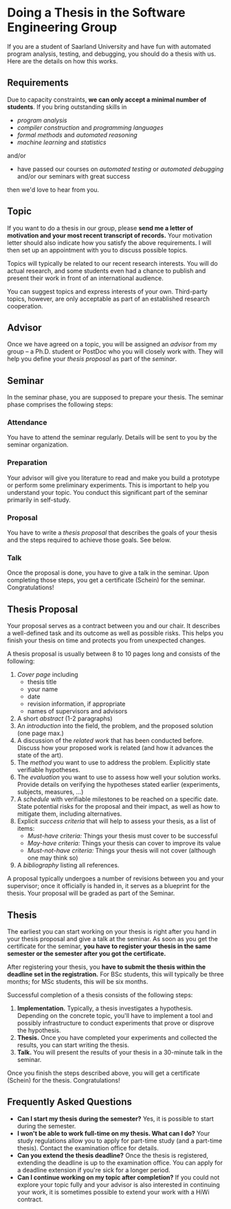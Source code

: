 # Doing a Thesis in the Software Engineering Group

If you are a student of Saarland University and have fun with automated program analysis, testing, and debugging, you should do a thesis with us.  Here are the details on how this works.

## Requirements

Due to capacity constraints, **we can only accept a minimal number of students**. If you bring outstanding skills in

* *program analysis*
* *compiler construction* and *programming languages*
* *formal methods* and *automated reasoning*
* *machine learning* and *statistics*

and/or

* have passed our courses on *automated testing* or *automated debugging* and/or our seminars with great success

then we'd love to hear from you.


## Topic

If you want to do a thesis in our group, please **send me a letter of motivation and your most recent transcript of records.**  Your motivation letter should also indicate how you satisfy the above requirements.
I will then set up an appointment with you to discuss possible topics.

Topics will typically be related to our recent research interests.  You will do actual research, and some students even had a chance to publish and present their work in front of an international audience.  

You can suggest topics and express interests of your own. Third-party topics, however, are only acceptable as part of an established 
research cooperation.


## Advisor

Once we have agreed on a topic, you will be assigned an _advisor_ from my group – a Ph.D. student or PostDoc who you will closely work with. They will help you define your _thesis proposal_ as part of the _seminar_.


## Seminar

In the seminar phase, you are supposed to prepare your thesis. The seminar phase comprises the following steps:

### Attendance

You have to attend the seminar regularly.  Details will be sent to you by the seminar organization.

### Preparation

Your advisor will give you literature to read and make you build a prototype or perform some preliminary experiments. This is important to help you understand your topic. You conduct this significant part of the seminar primarily in self-study.

### Proposal

You have to write a _thesis proposal_ that describes the goals of your thesis and the steps required to achieve those goals. See below.

### Talk

Once the proposal is done, you have to give a talk in the seminar.
Upon completing those steps, you get a certificate (Schein) for the seminar. Congratulations!


## Thesis Proposal

Your proposal serves as a contract between you and our chair. It describes a well-defined task and its outcome as well as possible risks. This helps you finish your thesis on time and protects you from unexpected changes.

A thesis proposal is usually between 8 to 10 pages long and consists of the following:

1. _Cover page_ including
	* thesis title
	* your name
	* date
	* revision information, if appropriate
	* names of supervisors and advisors
2. A short _abstract_ (1-2 paragraphs)
3. An _introduction_ into the field, the problem, and the proposed solution (one page max.)
4. A discussion of the _related work_ that has been conducted before. Discuss how your proposed work is related (and how it advances the state of the art).
5. The _method_ you want to use to address the problem. Explicitly state verifiable hypotheses.
6. The _evaluation_ you want to use to assess how well your solution works. Provide details on verifying the hypotheses stated earlier (experiments, subjects, measures, ...)
7. A _schedule_ with verifiable milestones to be reached on a specific date. State potential risks for the proposal and their impact, as well as how to mitigate them, including alternatives.
8. Explicit _success criteria_ that will help to assess your thesis, as a list of items:
	* _Must-have criteria:_ Things your thesis must cover to be successful
	* _May-have criteria:_ Things your thesis can cover to improve its value
	* _Must-not-have criteria:_ Things your thesis will not cover (although one may think so)
9. A _bibliography_ listing all references.

A proposal typically undergoes a number of revisions between you and your supervisor; once it officially is handed in, it serves as a blueprint for the thesis. Your proposal will be graded as part of the Seminar.


## Thesis

The earliest you can start working on your thesis is right after you hand in your thesis proposal and give a talk at the seminar. As soon as you get the certificate for the seminar, **you have to register your thesis in the same semester or the semester after you got the certificate.**

After registering your thesis, you **have to submit the thesis within the deadline set in the registration.** For BSc students, this will typically be three months; for MSc students, this will be six months.

Successful completion of a thesis consists of the following steps:

1. **Implementation.**  Typically, a thesis investigates a hypothesis. Depending on the concrete topic, you'll have to implement a tool and possibly infrastructure to conduct experiments that prove or disprove the hypothesis.
2. **Thesis.**  Once you have completed your experiments and collected the results, you can start writing the thesis.
3. **Talk.**  You will present the results of your thesis in a 30-minute talk in the seminar.

Once you finish the steps described above, you will get a certificate (Schein) for the thesis. Congratulations!


## Frequently Asked Questions

* **Can I start my thesis during the semester?** Yes, it is possible to start during the semester.
* **I won't be able to work full-time on my thesis. What can I do?** Your study regulations allow you to apply for part-time study (and a part-time thesis). Contact the examination office for details.
* **Can you extend the thesis deadline?** Once the thesis is registered, extending the deadline is up to the examination office. You can apply for a deadline extension if you're sick for a longer period.
* **Can I continue working on my topic after completion?** If you could not explore your topic fully and your advisor is also interested in continuing your work, it is sometimes possible to extend your work with a HiWi contract.